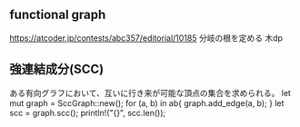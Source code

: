 ## functional graph
https://atcoder.jp/contests/abc357/editorial/10185
分岐の根を定める
木dp


## 強連結成分(SCC)
ある有向グラフにおいて、互いに行き来が可能な頂点の集合を求められる。
let mut graph = SccGraph::new();
for (a, b) in ab{
    graph.add_edge(a, b);
}
let scc = graph.scc();
println!("{}", scc.len());